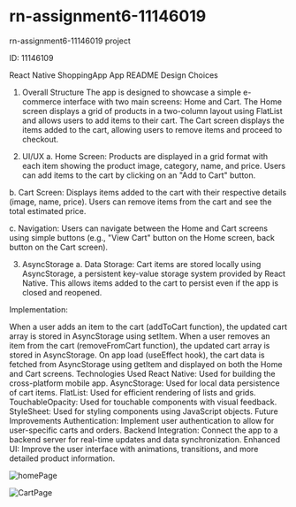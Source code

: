 # rn-assignment6-11146019
rn-assignment6-11146019 project

ID: 11146109

React Native ShoppingApp App README
Design Choices
1. Overall Structure
The app is designed to showcase a simple e-commerce interface with two main screens: Home and Cart. The Home screen displays a grid of products in a two-column layout using FlatList and allows users to add items to their cart. The Cart screen displays the items added to the cart, allowing users to remove items and proceed to checkout.

2. UI/UX
a. Home Screen: Products are displayed in a grid format with each item showing the product image, category, name, and price. Users can add items to the cart by clicking on an "Add to Cart" button.

b. Cart Screen: Displays items added to the cart with their respective details (image, name, price). Users can remove items from the cart and see the total estimated price.

c. Navigation: Users can navigate between the Home and Cart screens using simple buttons (e.g., "View Cart" button on the Home screen, back button on the Cart screen).

3. AsyncStorage
a. Data Storage: Cart items are stored locally using AsyncStorage, a persistent key-value storage system provided by React Native. This allows items added to the cart to persist even if the app is closed and reopened.

Implementation:

When a user adds an item to the cart (addToCart function), the updated cart array is stored in AsyncStorage using setItem.
When a user removes an item from the cart (removeFromCart function), the updated cart array is stored in AsyncStorage.
On app load (useEffect hook), the cart data is fetched from AsyncStorage using getItem and displayed on both the Home and Cart screens.
Technologies Used
React Native: Used for building the cross-platform mobile app.
AsyncStorage: Used for local data persistence of cart items.
FlatList: Used for efficient rendering of lists and grids.
TouchableOpacity: Used for touchable components with visual feedback.
StyleSheet: Used for styling components using JavaScript objects.
Future Improvements
Authentication: Implement user authentication to allow for user-specific carts and orders.
Backend Integration: Connect the app to a backend server for real-time updates and data synchronization.
Enhanced UI: Improve the user interface with animations, transitions, and more detailed product information.

![homePage](https://github.com/PAA-KWASI08/rn-assignment6-11146019/assets/170183141/2843b186-a36f-4902-8999-8f4a8e514f68)

![CartPage](https://github.com/PAA-KWASI08/rn-assignment6-11146019/assets/170183141/0391aca5-1cf4-4f40-9b42-71c999eaa761)


